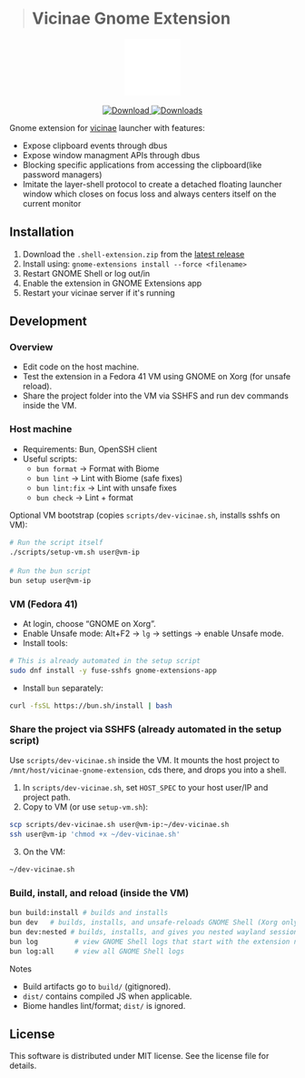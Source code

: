 > # Vicinae Gnome Extension

<p align="center">
<img src="https://raw.githubusercontent.com/dagimg-dot/vicinae-gnome-extension/main/src/assets/icons/vicinae-symbolic.svg" alt="Vicinae" width="100">
</p>

<!-- download badge -->
  <p align="center">
    <a href="https://github.com/dagimg-dot/vicinae-gnome-extension/releases/latest">
      <img src="https://img.shields.io/github/v/release/dagimg-dot/vicinae-gnome-extension?label=Download&style=for-the-badge" alt="Download">
    </a>
    <a href="https://github.com/dagimg-dot/vicinae-gnome-extension/releases">
      <img src="https://img.shields.io/github/downloads/dagimg-dot/vicinae-gnome-extension/total?label=Downloads&style=for-the-badge" alt="Downloads">
    </a>
  </p>

Gnome extension for [vicinae](https://github.com/vicinaehq/vicinae) launcher with features:

- Expose clipboard events through dbus
- Expose window managment APIs through dbus
- Blocking specific applications from accessing the clipboard(like password managers)
- Imitate the layer-shell protocol to create a detached floating launcher window which closes on focus loss and always centers itself on the current monitor

## Installation

1. Download the `.shell-extension.zip` from the [latest release](https://github.com/dagimg-dot/vicinae-gnome-extension/releases/latest)
2. Install using: `gnome-extensions install --force <filename>`
3. Restart GNOME Shell or log out/in
4. Enable the extension in GNOME Extensions app
5. Restart your vicinae server if it's running

## Development

### Overview

- Edit code on the host machine.
- Test the extension in a Fedora 41 VM using GNOME on Xorg (for unsafe reload).
- Share the project folder into the VM via SSHFS and run dev commands inside the VM.

### Host machine

- Requirements: Bun, OpenSSH client
- Useful scripts:
  - `bun format` → Format with Biome
  - `bun lint` → Lint with Biome (safe fixes)
  - `bun lint:fix` → Lint with unsafe fixes
  - `bun check` → Lint + format

Optional VM bootstrap (copies `scripts/dev-vicinae.sh`, installs sshfs on VM):

```bash
# Run the script itself
./scripts/setup-vm.sh user@vm-ip

# Run the bun script
bun setup user@vm-ip
```

### VM (Fedora 41)

- At login, choose “GNOME on Xorg”.
- Enable Unsafe mode: Alt+F2 → `lg` → settings → enable Unsafe mode.
- Install tools:

```bash
# This is already automated in the setup script
sudo dnf install -y fuse-sshfs gnome-extensions-app
```

- Install `bun` separately:
```bash
curl -fsSL https://bun.sh/install | bash
```

### Share the project via SSHFS (already automated in the setup script)

Use `scripts/dev-vicinae.sh` inside the VM. It mounts the host project to `/mnt/host/vicinae-gnome-extension`, cds there, and drops you into a shell.

1) In `scripts/dev-vicinae.sh`, set `HOST_SPEC` to your host user/IP and project path.
2) Copy to VM (or use `setup-vm.sh`):

```bash
scp scripts/dev-vicinae.sh user@vm-ip:~/dev-vicinae.sh
ssh user@vm-ip 'chmod +x ~/dev-vicinae.sh'
```

3) On the VM:

```bash
~/dev-vicinae.sh
```

### Build, install, and reload (inside the VM)

```bash
bun build:install # builds and installs
bun dev   # builds, installs, and unsafe-reloads GNOME Shell (Xorg only)
bun dev:nested # builds, installs, and gives you nested wayland session with the extension loaded
bun log         # view GNOME Shell logs that start with the extension name
bun log:all     # view all GNOME Shell logs
```

Notes
- Build artifacts go to `build/` (gitignored).
- `dist/` contains compiled JS when applicable.
- Biome handles lint/format; `dist/` is ignored.

## License

This software is distributed under MIT license. See the license file for details.
